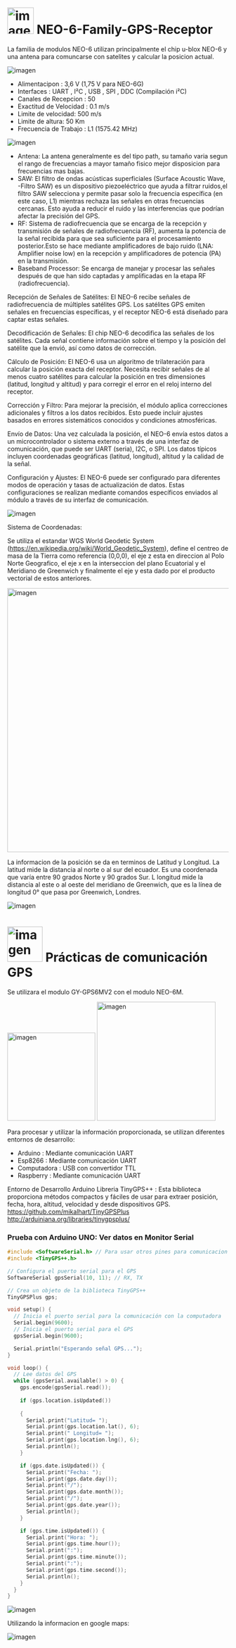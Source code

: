 <h1>  <img src="https://github.com/user-attachments/assets/e49b248e-e4dd-4d7a-8cec-ccf3e0536521" alt="imagen" width="60"/>   NEO-6-Family-GPS-Receptor </h1>

La familia de modulos NEO-6 utilizan principalmente el chip u-blox NEO-6 y una antena para comuncarse con satelites y calcular la posicion actual.

![imagen](https://github.com/user-attachments/assets/544d5e16-8f6c-4a94-8195-289462f75792)


<ul>
  <li>Alimentacipon : 3,6 V  (1,75 V para NEO-6G)</li>
  <li>Interfaces : UART , I²C , USB , SPI , DDC (Compilación i²C)</li>
  <li>Canales de Recepcion : 50 </li>
  <li>Exactitud de Velocidad : 0.1 m/s</li>
  <li>Limite de velocidad: 500 m/s</li>
  <li>Limite de altura: 50 Km</li>
  <li>Frecuencia de Trabajo : L1 (1575.42 MHz)</li>
</ul>

![imagen](https://github.com/user-attachments/assets/9ed037de-69e0-47d4-ad28-7ba564aa744f)

<ul>

  <li>Antena: La antena generalmente es del tipo path, su tamaño varia segun el rango de frecuencias a mayor tamaño fisico mejor disposicion para frecuencias mas bajas.</li>

  <li>SAW: El filtro de ondas acústicas superficiales (Surface Acoustic Wave, -Filtro SAW) es un dispositivo piezoeléctrico que ayuda a filtrar ruidos,el filtro SAW selecciona y    permite pasar solo la frecuencia específica (en este caso, L1) mientras rechaza las señales en otras frecuencias cercanas. Esto ayuda a reducir el ruido y las interferencias que podrían afectar la precisión del GPS.</li>

  <li>RF: Sistema de radiofrecuencia que se encarga de la recepción y transmisión de señales de radiofrecuencia (RF), aumenta la potencia de la señal recibida para que sea suficiente para el procesamiento posterior.Esto se hace mediante amplificadores de bajo ruido (LNA: Amplifier noise low) en la recepción y amplificadores de potencia (PA) en la transmisión.</li>
 
  <li>Baseband Processor: Se encarga de manejar y procesar las señales después de que han sido captadas y amplificadas en la etapa RF (radiofrecuencia).</li>

  
</ul>
Recepción de Señales de Satélites: El NEO-6 recibe señales de radiofrecuencia de múltiples satélites GPS. Los satélites GPS emiten señales en frecuencias específicas, y el receptor NEO-6 está diseñado para captar estas señales.

Decodificación de Señales: El chip NEO-6 decodifica las señales de los satélites. Cada señal contiene información sobre el tiempo y la posición del satélite que la envió, así como datos de corrección.

Cálculo de Posición: El NEO-6 usa un algoritmo de trilateración para calcular la posición exacta del receptor. Necesita recibir señales de al menos cuatro satélites para calcular la posición en tres dimensiones (latitud, longitud y altitud) y para corregir el error en el reloj interno del receptor.

Corrección y Filtro: Para mejorar la precisión, el módulo aplica correcciones adicionales y filtros a los datos recibidos. Esto puede incluir ajustes basados en errores sistemáticos conocidos y condiciones atmosféricas.

Envío de Datos: Una vez calculada la posición, el NEO-6 envía estos datos a un microcontrolador o sistema externo a través de una interfaz de comunicación, que puede ser UART (seria), I2C, o SPI. Los datos típicos incluyen coordenadas geográficas (latitud, longitud), altitud y la calidad de la señal.

Configuración y Ajustes: El NEO-6 puede ser configurado para diferentes modos de operación y tasas de actualización de datos. Estas configuraciones se realizan mediante comandos específicos enviados al módulo a través de su interfaz de comunicación.


![imagen](https://github.com/user-attachments/assets/160fa5bc-f899-49b8-8466-c738445b300f)


Sistema de Coordenadas:

Se utiliza el estandar WGS World Geodetic System (https://en.wikipedia.org/wiki/World_Geodetic_System), define el centreo de masa de la Tierra como referencia (0,0,0), el eje z esta en direccion al Polo Norte Geografico, el eje x en la interseccion del plano Ecuatorial y el Meridiano de Greenwich y finalmente el eje y esta dado por el producto vectorial de estos anteriores.

<img src="https://github.com/user-attachments/assets/ceb2f1bc-f852-43de-a33f-b388b77b5925" alt="imagen" width="600"/>  

La informacion de la posición se da en terminos de Latitud y Longitud.
La latitud mide la distancia al norte o al sur del ecuador. Es una coordenada que varía entre 90 grados Norte y 90 grados Sur.
L longitud mide la distancia al este o al oeste del meridiano de Greenwich, que es la línea de longitud 0° que pasa por Greenwich, Londres.

![imagen](https://github.com/user-attachments/assets/15d23f7f-f6b9-4a25-ae17-5f2c3532c5f6)


<h1>  <img src="https://github.com/user-attachments/assets/c6e1de60-26ce-4e06-ba65-9f307ec6c238" alt="imagen" width="80"/>   Prácticas de comunicación GPS </h1>

Se utilizara el modulo GY-GPS6MV2 con el modulo NEO-6M.


<img src="https://github.com/user-attachments/assets/1d375b55-1171-4abb-8274-c8b25dc86bf0" alt="imagen" width="200"/>
<img src="https://github.com/user-attachments/assets/7c5f267f-fd30-41fa-bf6f-8baf8c459392" alt="imagen" width="270"/>

Para procesar y utilizar la información proporcionada, se utilizan diferentes entornos de desarrollo:
<ul>
<li>Arduino : Mediante comunicación UART</li>
<li>Esp8266 : Mediante comunicación UART</li>
<li>Computadora : USB con convertidor TTL</li>
<li>Raspberry : Mediante comunicación UART</li>
</ul>

Entorno de Desarrollo Arduino
Libreria TinyGPS++ : Esta biblioteca proporciona métodos compactos y fáciles de usar para extraer posición, fecha, hora, altitud, velocidad y desde dispositivos GPS.
https://github.com/mikalhart/TinyGPSPlus
http://arduiniana.org/libraries/tinygpsplus/


<h3>Prueba con Arduino UNO: Ver datos en Monitor Serial</h3>

```cpp
#include <SoftwareSerial.h> // Para usar otros pines para comunicacion UART
#include <TinyGPS++.h>

// Configura el puerto serial para el GPS
SoftwareSerial gpsSerial(10, 11); // RX, TX

// Crea un objeto de la biblioteca TinyGPS++
TinyGPSPlus gps;

void setup() {
  // Inicia el puerto serial para la comunicación con la computadora
  Serial.begin(9600);
  // Inicia el puerto serial para el GPS
  gpsSerial.begin(9600);

  Serial.println("Esperando señal GPS...");
}

void loop() {
  // Lee datos del GPS
  while (gpsSerial.available() > 0) {
    gps.encode(gpsSerial.read());
    
    if (gps.location.isUpdated()) 
    
    {
      Serial.print("Latitud= "); 
      Serial.print(gps.location.lat(), 6); 
      Serial.print(" Longitud= "); 
      Serial.print(gps.location.lng(), 6); 
      Serial.println();
    }

    if (gps.date.isUpdated()) {
      Serial.print("Fecha: ");
      Serial.print(gps.date.day());
      Serial.print("/");
      Serial.print(gps.date.month());
      Serial.print("/");
      Serial.print(gps.date.year());
      Serial.println();
    }

    if (gps.time.isUpdated()) {
      Serial.print("Hora: ");
      Serial.print(gps.time.hour());
      Serial.print(":");
      Serial.print(gps.time.minute());
      Serial.print(":");
      Serial.print(gps.time.second());
      Serial.println();
    }
  }
}

```

![imagen](https://github.com/user-attachments/assets/075e47bc-aae5-4e71-9f60-15e1d4f66e4a)

Utilizando la informacion en google maps:

![imagen](https://github.com/user-attachments/assets/e44adf10-2af5-4327-adaf-4ae86bb057fa)




 



